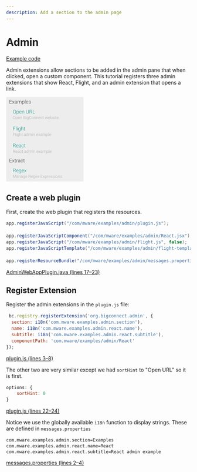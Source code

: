 ```yaml
---
description: Add a section to the admin page
---
```


# Admin

[Example code](https://github.com/mware-solutions/doc-examples/blob/master/extension-admin)

Admin extensions allow sections to be added in the admin pane that when clicked, open a custom component. This tutorial registers three admin extensions that show React, Flight, and an admin extension that opens a link.

![](../../../../.gitbook/assets/image%20%2835%29.png)

## Create a web plugin

First, create the web plugin that registers the resources.

```java
app.registerJavaScript("/com/mware/examples/admin/plugin.js");

app.registerJavaScriptComponent("/com/mware/examples/admin/React.jsx");
app.registerJavaScript("/com/mware/examples/admin/flight.js", false);
app.registerJavaScriptTemplate("/com/mware/examples/admin/flight-template.hbs");

app.registerResourceBundle("/com/mware/examples/admin/messages.properties");
```

[AdminWebAppPlugin.java \(lines 17–23\)](https://github.com/mware-solutions/doc-examples/blob/master/extension-admin/src/main/java/com/mware/examples/admin/AdminWebAppPlugin.java#L17-L23)

## Register Extension

Register the admin extensions in the `plugin.js` file:

```javascript
 bc.registry.registerExtension('org.bigconnect.admin', {
  section: i18n('com.mware.examples.admin.section'),
  name: i18n('com.mware.examples.admin.react.name'),
  subtitle: i18n('com.mware.examples.admin.react.subtitle'),
  componentPath: 'com.mware/examples/admin/React'
});
```

[plugin.js \(lines 3–8\)](https://github.com/mware-solutions/doc-examples/blob/master/extension-admin/src/main/resources/com/mware/examples/admin/plugin.js#L3-L8)

The other two are very similar except we had `sortHint` to "Open URL" so it is first.

```javascript
options: {
    sortHint: 0
}
```

[plugin.js \(lines 22–24\)](https://github.com/mware-solutions/doc-examples/blob/master/extension-admin/src/main/resources/com/mware/examples/admin/plugin.js#L22-L24)

Notice we use the globally available `i18n` function to display strings. These are defined in `messages.properties`

```text
com.mware.examples.admin.section=Examples
com.mware.examples.admin.react.name=React
com.mware.examples.admin.react.subtitle=React admin example
```

[messages.properties \(lines 2–4\)](https://github.com/mware-solutions/doc-examples/blob/master/extension-admin/src/main/resources/com/mware/examples/admin/messages.properties#L2-L4)

